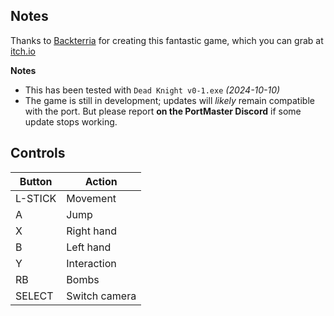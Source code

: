 ## Notes

Thanks to [Backterria](https://backterria.itch.io) for creating this fantastic game, which you can grab at [itch.io](https://backterria.itch.io/dead-knight)

**Notes** 

- This has been tested with `Dead Knight v0-1.exe` *(2024-10-10)*
- The game is still in development; updates will *likely* remain compatible with the port. But please report **on the PortMaster Discord** if some update stops working.


## Controls

| Button  | Action        |
| ------- | ------------- |
| L-STICK | Movement      |
| A       | Jump          |
| X       | Right hand    |
| B       | Left hand     |
| Y       | Interaction   |
| RB      | Bombs         |
| SELECT  | Switch camera |
